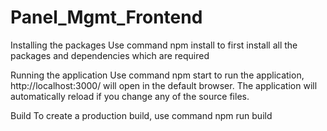 # Panel_Mgmt_Frontend

Installing the packages
Use command npm install to first install all the packages and dependencies which are required 

Running the application
Use command npm start to run the application, http://localhost:3000/ will open in the default browser. The application will automatically reload if you change any of the source files.

Build
To create a production build, use command npm run build
